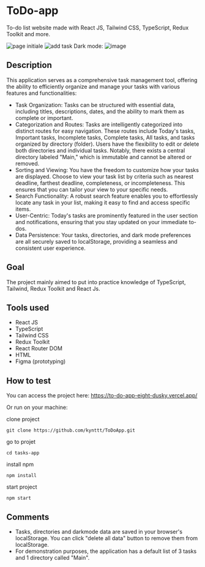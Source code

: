 # ToDo-app
To-do list website made with React JS, Tailwind CSS, TypeScript, Redux Toolkit and more.

![page initiale](https://gdurl.com/vo_i)
![add task](https://gdurl.com/Sr9o)
Dark mode:
![image](https://gdurl.com/vnkU)

## Description

This application serves as a comprehensive task management tool, offering the ability to efficiently organize and manage your tasks with various features and functionalities:

- Task Organization: Tasks can be structured with essential data, including titles, descriptions, dates, and the ability to mark them as complete or important.
- Categorization and Routes: Tasks are intelligently categorized into distinct routes for easy navigation. These routes include Today's tasks, Important tasks, Incomplete tasks, Complete tasks, All tasks, and tasks organized by directory (folder). Users have the flexibility to edit or delete both directories and individual tasks. Notably, there exists a central directory labeled "Main," which is immutable and cannot be altered or removed.
- Sorting and Viewing: You have the freedom to customize how your tasks are displayed. Choose to view your task list by criteria such as nearest deadline, farthest deadline, completeness, or incompleteness. This ensures that you can tailor your view to your specific needs.
- Search Functionality: A robust search feature enables you to effortlessly locate any task in your list, making it easy to find and access specific items.
- User-Centric: Today's tasks are prominently featured in the user section and notifications, ensuring that you stay updated on your immediate to-dos.
- Data Persistence: Your tasks, directories, and dark mode preferences are all securely saved to localStorage, providing a seamless and consistent user experience.
## Goal

The project mainly aimed to put into practice knowledge of TypeScript, Tailwind, Redux Toolkit and React Js.

## Tools used

- React JS
- TypeScript
- Tailwind CSS
- Redux Toolkit
- React Router DOM
- HTML
- Figma (prototyping)

## How to test

You can access the project here: https://to-do-app-eight-dusky.vercel.app/

Or run on your machine:

clone project
```
git clone https://github.com/kynttt/ToDoApp.git
```
go to projet
```
cd tasks-app
```
install npm
```
npm install
```
start project
```
npm start
```

## Comments

- Tasks, directories and darkmode data are saved in your browser's localStorage. You can click "delete all data" button to remove them from localStorage.
- For demonstration purposes, the application has a default list of 3 tasks and 1 directory called "Main".

